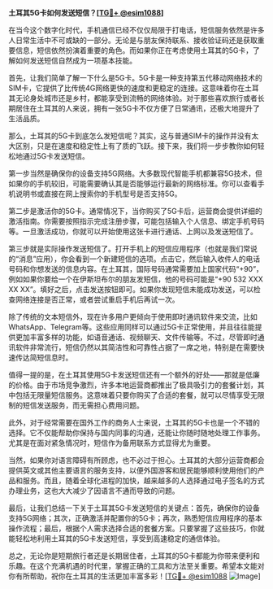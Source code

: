 **土耳其5G卡如何发送短信？[[TG💪+ @esim1088](https://t.me/s/esim1088)]**

在当今这个数字化时代，手机通信已经不仅仅局限于打电话，短信服务依然是许多人日常生活中不可或缺的一部分。无论是与朋友保持联系、接收验证码还是获取重要信息，短信依然扮演着重要的角色。而如果你正在考虑使用土耳其的5G卡，了解如何发送短信自然成为一项基本技能。

首先，让我们简单了解一下什么是5G卡。5G卡是一种支持第五代移动网络技术的SIM卡，它提供了比传统4G网络更快的速度和更稳定的连接。这意味着你在土耳其无论身处城市还是乡村，都能享受到流畅的网络体验。对于那些喜欢旅行或者长期居住在土耳其的人来说，拥有一张5G卡不仅方便了日常通讯，还极大地提升了生活品质。

那么，土耳其的5G卡到底怎么发短信呢？其实，这与普通SIM卡的操作并没有太大区别，只是在速度和稳定性上有了质的飞跃。接下来，我们将一步步教你如何轻松地通过5G卡发送短信。

第一步当然是确保你的设备支持5G网络。大多数现代智能手机都兼容5G技术，但如果你的手机较旧，可能需要确认其是否能够运行最新的网络标准。你可以查看手机说明书或直接在网上搜索你的手机型号是否支持5G。

第二步是激活你的5G卡。通常情况下，当你购买了5G卡后，运营商会提供详细的激活指南。你需要按照指示完成注册步骤，可能包括输入个人信息、绑定手机号码等。一旦激活成功，你就可以开始使用这张卡进行通话、上网以及发送短信了。

第三步就是实际操作发送短信了。打开手机上的短信应用程序（也就是我们常说的“消息”应用），你会看到一个新建短信的选项。点击它，然后输入收件人的电话号码和你想发送的信息内容。在土耳其，国际号码通常需要加上国家代码“+90”，例如如果你要给一个在伊斯坦布尔的朋友发短信，他的号码可能是“+90 532 XXX XX XX”。填好之后，点击发送按钮即可。如果你发现短信未能成功发送，可以检查网络连接是否正常，或者尝试重启手机后再试一次。

除了传统的文本短信外，现在许多用户更倾向于使用即时通讯软件来交流，比如WhatsApp、Telegram等。这些应用同样可以通过5G卡正常使用，并且往往能提供更加丰富多样的功能，如语音通话、视频聊天、文件传输等。不过，尽管即时通讯软件非常流行，短信仍然以其简洁性和可靠性占据了一席之地，特别是在需要快速传达简短信息时。

值得一提的是，在土耳其使用5G卡发送短信还有一个额外的好处——那就是低廉的价格。由于市场竞争激烈，许多本地运营商都推出了极具吸引力的套餐计划，其中包括无限量短信服务。这意味着只要你购买了合适的套餐，就可以尽情享受无限制的短信发送服务，而无需担心费用问题。

此外，对于经常需要在国外工作的商务人士来说，土耳其的5G卡也是一个不错的选择。它不仅能帮助你保持与国内同事的沟通，还能让你随时随地处理工作事务。尤其是在面对紧急情况时，短信作为备用联系方式显得尤为重要。

当然，如果你对语言障碍有所顾虑，也不必过于担心。土耳其的大部分运营商都会提供英文或其他主要语言的服务支持，以便外国游客和居民能够顺利使用他们的产品和服务。而且，随着全球化进程的加快，越来越多的人选择通过电子签名的方式办理业务，这也大大减少了因语言不通而导致的问题。

最后，让我们总结一下关于土耳其5G卡发送短信的关键点：首先，确保你的设备支持5G网络；其次，正确激活并配置你的5G卡；再次，熟悉短信应用程序的基本操作流程；最后，根据个人需求选择合适的套餐方案。只要掌握了这些技巧，你就能轻松地利用土耳其的5G卡发送短信，享受到高速稳定的通信体验。

总之，无论你是短期旅行者还是长期居住者，土耳其的5G卡都能为你带来便利和乐趣。在这个充满机遇的时代里，掌握正确的工具和方法至关重要。希望本文能对你有所帮助，祝你在土耳其的生活更加丰富多彩！[[TG💪+ @esim1088](https://t.me/s/esim1088) ![Image](https://i.postimg.cc/4NQfJmqS/Snipaste-2025-05-13-00-14-12.png)]